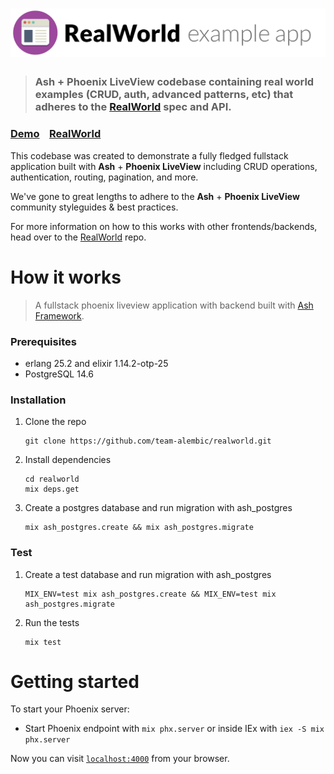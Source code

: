 # ![RealWorld Example App](logo.png)

> ### Ash + Phoenix LiveView codebase containing real world examples (CRUD, auth, advanced patterns, etc) that adheres to the [RealWorld](https://github.com/gothinkster/realworld) spec and API.


### [Demo](https://demo.realworld.io/)&nbsp;&nbsp;&nbsp;&nbsp;[RealWorld](https://github.com/gothinkster/realworld)


This codebase was created to demonstrate a fully fledged fullstack application built with **Ash** + **Phoenix LiveView** including CRUD operations, authentication, routing, pagination, and more.

We've gone to great lengths to adhere to the **Ash** + **Phoenix LiveView** community styleguides & best practices.

For more information on how to this works with other frontends/backends, head over to the [RealWorld](https://github.com/gothinkster/realworld) repo.


# How it works

> A fullstack phoenix liveview application with backend built with [Ash Framework](https://ash-hq.org/).

### Prerequisites

* erlang 25.2 and elixir 1.14.2-otp-25
* PostgreSQL 14.6

### Installation

1. Clone the repo
   ```
   git clone https://github.com/team-alembic/realworld.git
   ```
2. Install dependencies 
   ```
   cd realworld
   mix deps.get
   ```
3. Create a postgres database and run migration with ash_postgres
   ```
   mix ash_postgres.create && mix ash_postgres.migrate
   ```

### Test
1. Create a test database and run migration with ash_postgres
   ```
   MIX_ENV=test mix ash_postgres.create && MIX_ENV=test mix ash_postgres.migrate
   ```

2. Run the tests
   ```
   mix test
   ```

# Getting started

To start your Phoenix server:

  * Start Phoenix endpoint with `mix phx.server` or inside IEx with `iex -S mix phx.server`

Now you can visit [`localhost:4000`](http://localhost:4000) from your browser.
